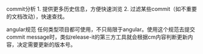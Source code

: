 commit分析
	1. 提供更多历史信息，方便快速浏览
	2. 过滤某些commit（如不重要的文档改动），快速查找。

angular规范
	任何类型项目都可使用，不只局限于angular。使用这个规范去提交commit message时，类似release-it的第三方工具就会根据cm内容判断更新内容，决定需要更新的版本号。